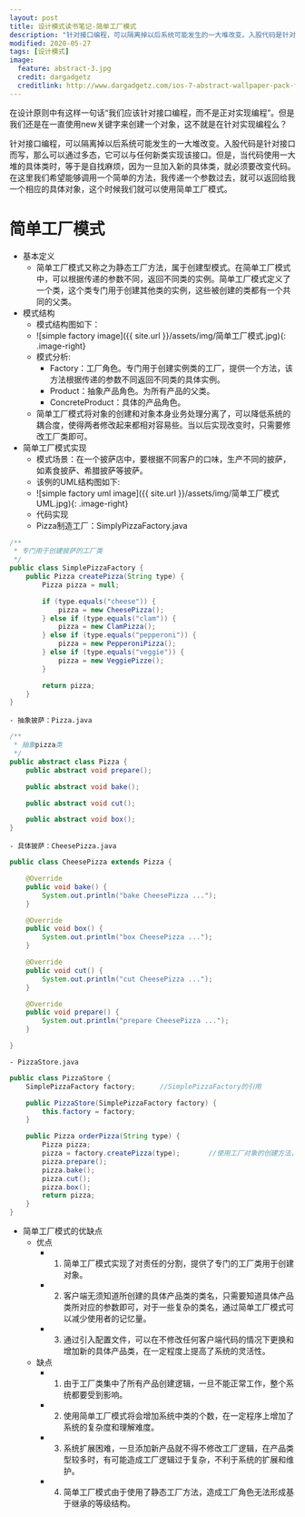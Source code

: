 ```yaml
---
layout: post
title: 设计模式读书笔记-简单工厂模式
description: "针对接口编程，可以隔离掉以后系统可能发生的一大堆改变。入股代码是针对接口而写，那么可以通过多态，它可以与任何新类实现该接口。但是，当代码使用一大堆的具体类时，等于是自找麻烦，因为一旦加入新的具体类，就必须要改变代码。在这里我们希望能够调用一个简单的方法，我传递一个参数过去，就可以返回给我一个相应的具体对象，这个时候我们就可以使用简单工厂模式。"
modified: 2020-05-27
tags: [设计模式]
image:
  feature: abstract-3.jpg
  credit: dargadgetz
  creditlink: http://www.dargadgetz.com/ios-7-abstract-wallpaper-pack-for-iphone-5-and-ipod-touch-retina/
---
```


在设计原则中有这样一句话“我们应该针对接口编程，而不是正对实现编程”。但是我们还是在一直使用new关键字来创建一个对象，这不就是在针对实现编程么？

​针对接口编程，可以隔离掉以后系统可能发生的一大堆改变。入股代码是针对接口而写，那么可以通过多态，它可以与任何新类实现该接口。但是，当代码使用一大堆的具体类时，等于是自找麻烦，因为一旦加入新的具体类，就必须要改变代码。在这里我们希望能够调用一个简单的方法，我传递一个参数过去，就可以返回给我一个相应的具体对象，这个时候我们就可以使用简单工厂模式。
# 简单工厂模式
* 基本定义
  - 简单工厂模式又称之为静态工厂方法，属于创建型模式。在简单工厂模式中，可以根据传递的参数不同，返回不同类的实例。简单工厂模式定义了一个类，这个类专门用于创建其他类的实例，这些被创建的类都有一个共同的父类。
* 模式结构
  - 模式结构图如下：
  - ![simple factory image]({{ site.url }}/assets/img/简单工厂模式.jpg){: .image-right}
  - 模式分析:
    + Factory：工厂角色。专门用于创建实例类的工厂，提供一个方法，该方法根据传递的参数不同返回不同类的具体实例。
    + Product：抽象产品角色。为所有产品的父类。
    + ConcreteProduct：具体的产品角色。
  - 简单工厂模式将对象的创建和对象本身业务处理分离了，可以降低系统的耦合度，使得两者修改起来都相对容易些。当以后实现改变时，只需要修改工厂类即可。
* 简单工厂模式实现
  - 模式场景：在一个披萨店中，要根据不同客户的口味，生产不同的披萨，如素食披萨、希腊披萨等披萨。
  - 该例的UML结构图如下:
  - ![simple factory uml image]({{ site.url }}/assets/img/简单工厂模式UML.jpg){: .image-right}
  - 代码实现
  - Pizza制造工厂：SimplyPizzaFactory.java
```java
/**
 * 专门用于创建披萨的工厂类
 */
public class SimplePizzaFactory {
    public Pizza createPizza(String type) {
        Pizza pizza = null;

        if (type.equals("cheese")) {
            pizza = new CheesePizza();
        } else if (type.equals("clam")) {
            pizza = new ClamPizza();
        } else if (type.equals("pepperoni")) {
            pizza = new PepperoniPizza();
        } else if (type.equals("veggie")) {
            pizza = new VeggiePizze();
        }

        return pizza;
    }
}
```
    - 抽象披萨：Pizza.java
```java
/**
 * 抽象pizza类
 */
public abstract class Pizza {
    public abstract void prepare();

    public abstract void bake();

    public abstract void cut();

    public abstract void box();
}
```
    - 具体披萨：CheesePizza.java
```java
public class CheesePizza extends Pizza {

    @Override
    public void bake() {
        System.out.println("bake CheesePizza ...");
    }

    @Override
    public void box() {
        System.out.println("box CheesePizza ...");
    }

    @Override
    public void cut() {
        System.out.println("cut CheesePizza ...");
    }

    @Override
    public void prepare() {
        System.out.println("prepare CheesePizza ...");
    }

}
```
    - PizzaStore.java
```java
public class PizzaStore {
    SimplePizzaFactory factory;      //SimplePizzaFactory的引用

    public PizzaStore(SimplePizzaFactory factory) {
        this.factory = factory;
    }

    public Pizza orderPizza(String type) {
        Pizza pizza;
        pizza = factory.createPizza(type);       //使用工厂对象的创建方法，而不是直接new。这里不再使用具体实例化
        pizza.prepare();
        pizza.bake();
        pizza.cut();
        pizza.box();
        return pizza;
    }
}
```

* 简单工厂模式的优缺点
  - 优点
    + 1. 简单工厂模式实现了对责任的分割，提供了专门的工厂类用于创建对象。
    + 2. 客户端无须知道所创建的具体产品类的类名，只需要知道具体产品类所对应的参数即可，对于一些复杂的类名，通过简单工厂模式可以减少使用者的记忆量。
    + 3. 通过引入配置文件，可以在不修改任何客户端代码的情况下更换和增加新的具体产品类，在一定程度上提高了系统的灵活性。
  - 缺点
    + 1. 由于工厂类集中了所有产品创建逻辑，一旦不能正常工作，整个系统都要受到影响。
    + 2. 使用简单工厂模式将会增加系统中类的个数，在一定程序上增加了系统的复杂度和理解难度。
    + 3. 系统扩展困难，一旦添加新产品就不得不修改工厂逻辑，在产品类型较多时，有可能造成工厂逻辑过于复杂，不利于系统的扩展和维护。
    + 4. 简单工厂模式由于使用了静态工厂方法，造成工厂角色无法形成基于继承的等级结构。
